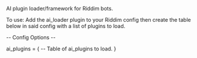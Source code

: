 AI plugin loader/framework for Riddim bots.

To use: Add the ai_loader plugin to your Riddim config then create the table below in said config with a list of plugins to load.

-- Config Options --

ai_plugins = { -- Table of ai_plugins to load.
}

